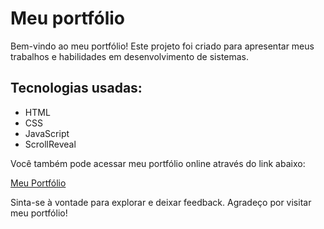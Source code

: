 # Meu portfólio
Bem-vindo ao meu portfólio! Este projeto foi criado para apresentar meus trabalhos e habilidades em desenvolvimento de sistemas. 

## Tecnologias usadas:
* HTML
* CSS
* JavaScript
* ScrollReveal

Você também pode acessar meu portfólio online através do link abaixo:

[Meu Portfólio](https://mateusfdev.netlify.app/)

Sinta-se à vontade para explorar e deixar feedback. Agradeço por visitar meu portfólio!

